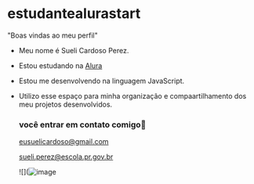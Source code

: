 # estudantealurastart
"Boas vindas ao meu perfil"
- Meu nome é Sueli Cardoso Perez.
- Estou estudando na [Alura](https://www.alura.com.br)
- Estou me desenvolvendo na linguagem JavaScript.
- Utilizo esse espaço para minha organização e compaartilhamento dos meu projetos desenvolvidos.
  ### você entrar em contato comigo🥈
  eusuelicardoso@gmail.com

  sueli.perez@escola.pr.gov.br
  
  ![](![image](https://github.com/user-attachments/assets/92eb89aa-80c3-4bdd-8699-f1d83e9f96bf)

